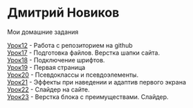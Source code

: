 # Дмитрий Новиков
Мои домашние задания

[Урок12](https://novigatordima.github.io/lesson_12/ "Домашняя работа. Урок 12") - Работа с репозиторием на github  
[Урок17](https://NovigatorDima.github.io/Lesson_17/ "Домашняя работа. Урок 17") - Подготовка файлов. Верстка шапки сайта.  
[Урок18](https://NovigatorDima.github.io/lesson_18/ "Домашняя работа. Урок 18") - Подключение шрифтов.  
[Урок19](https://NovigatorDima.github.io/lesson_19/ "Домашняя работа. Урок 19") - Первая страница  
[Урок20](https://NovigatorDima.github.io/lesson_20/ "Домашняя работа. Урок 20") - Псевдоклассы и псевдоэлементы.  
[Урок21](https://NovigatorDima.github.io/lesson_21/ "Домашняя работа. Урок 21") - Эффекты при наведении и адаптив первого экрана  
[Урок22](https://NovigatorDima.github.io/lesson_22/ "Домашняя работа. Урок 22") - Слайдер на сайте.  
[Урок23](https://NovigatorDima.github.io/lesson_23/ "Домашняя работа. Урок 23") - Верстка блока с преимуществами. Слайдер.
